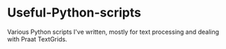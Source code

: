 # Useful-Python-scripts
Various Python scripts I've written, mostly for text processing and dealing with Praat TextGrids.
